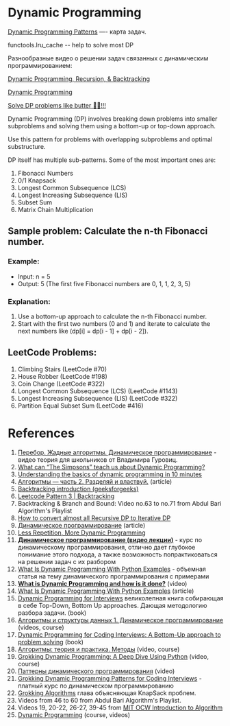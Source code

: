 # Dynamic Programming

[Dynamic Programming Patterns](https://leetcode.com/discuss/general-discussion/458695/dynamic-programming-patterns) —- карта задач.

functools.lru_cache -- help to solve most DP

Разнообразные видео о решении задач связанных с динамическим программированием:

[Dynamic Programming, Recursion, & Backtracking](https://www.youtube.com/playlist?list=PLiQ766zSC5jM2OKVr8sooOuGgZkvnOCTI) 

[Dynamic Programming](https://www.youtube.com/playlist?list=PLDV1Zeh2NRsAsbafOroUBnNV8fhZa7P4u)

[Solve DP problems like butter 🧈🧈!!!](https://medium.com/@mukhopadhyaypushan42/solve-dp-problems-like-butter-c6022e39f422)

Dynamic Programming (DP) involves breaking down problems into smaller subproblems and solving them using a bottom-up or top-down approach.

Use this pattern for problems with overlapping subproblems and optimal substructure.

DP itself has multiple sub-patterns. Some of the most important ones are:

1. Fibonacci Numbers
2. 0/1 Knapsack
3. Longest Common Subsequence (LCS)
4. Longest Increasing Subsequence (LIS)
5. Subset Sum
6. Matrix Chain Multiplication

## Sample problem: Calculate the n-th Fibonacci number.

### Example:

- Input: n = 5
- Output: 5 (The first five Fibonacci numbers are 0, 1, 1, 2, 3, 5)

### Explanation:
1. Use a bottom-up approach to calculate the n-th Fibonacci number.
2. Start with the first two numbers (0 and 1) and iterate to calculate the next numbers like (dp[i] = dp[i - 1] + dp[i - 2]).

## LeetCode Problems:
1. Climbing Stairs (LeetCode #70)
2. House Robber (LeetCode #198)
3. Coin Change (LeetCode #322)
4. Longest Common Subsequence (LCS) (LeetCode #1143)
5. Longest Increasing Subsequence (LIS) (LeetCode #322)
6. Partition Equal Subset Sum (LeetCode #416)

# References

1. [Перебор. Жадные алгоритмы. Динамическое программирование](https://foxford.ru/wiki/informatika/odnomernoe-dinamicheskoe-programmirovanie-kolichestvo-sposobov) - видео теория для школьников от Владимира Гуровиц.
2. [What can “The Simpsons” teach us about Dynamic Programming?](https://www.youtube.com/watch?v=6z4ePR7YYa8)
3. [Understanding the basics of dynamic programming in 10 minutes](https://medium.com/predict/understanding-the-basics-of-dynamic-programming-in-10-minutes-1f5d76418ce5)
4. [Алгоритмы — часть 2. Разделяй и властвуй.](https://webdevblog.ru/zhadnye-algoritmy-chast-2-razdelyaj-i-vlastvuj/) (article)
5. [Backtracking introduction (geeksforgeeks)](https://www.geeksforgeeks.org/backtracking-introduction/)
6. [Leetcode Pattern 3 | Backtracking](https://medium.com/leetcode-patterns/leetcode-pattern-3-backtracking-5d9e5a03dc26)
7. Backtracking & Branch and Bound: Video no.63 to no.71 from Abdul Bari Algorithm's Playlist
8. [How to convert almost all Recursive DP to Iterative DP](https://medium.com/@dhavalkumar741/how-to-convert-almost-all-recursive-dp-to-iterative-dp-babaaff0363d)
9. [Динамическое программирование](https://notes.algoprog.ru/dynprog/index.html) (article)
10. [Less Repetition, More Dynamic Programming](https://medium.com/basecs/less-repetition-more-dynamic-programming-43d29830a630)
11. [**Динамическое программирование (видео лекции)**](https://www.youtube.com/watch?v=AawQnuYSY4Y&list=PLUfHxBkkFMScK6mOOWp5s6LgbzmtfwmYQ) - курс по динамическому программирования, отлично дает глубокое понимание этого подхода, а также возможность попрактиковаться на решении задач с их разбором
12. [What Is Dynamic Programming With Python Examples](https://skerritt.blog/dynamic-programming/) - объемная статья на тему динамического программирования с примерами
13. **[What is Dynamic Programming and how is it done?](https://www.youtube.com/watch?v=BCO8JKA2_N8&list=PLMCXHnjXnTnto1pZVvH7rbZ9W5neZ7Yhc)** (video)
14. [What Is Dynamic Programming With Python Examples](https://dev.to/brandonskerritt/what-is-dynamic-programming-with-python-examples-420n) (article)
15. [Dynamic Programming for Interviews](https://www.byte-by-byte.com/dpbook/) великолепная книга собирающая в себе Top-Down, Bottom Up approaches. Дающая методологию разбора задачи. (book)
16. [Алгоритмы и структуры данных 1. Динамическое программирование](https://www.youtube.com/watch?v=4h9cp8ZRHbI&list=PL4_hYwCyhAvaJeKhXPw6KN81haxBTyRQ4) (videos, course)
17. [Dynamic Programming for Coding Interviews: A Bottom-Up approach to problem solving](https://www.goodreads.com/book/show/34394300-dynamic-programming-for-coding-interviews) (book)
18. [Алгоритмы: теория и практика. Методы](https://stepik.org/course/217/promo#toc) (video, course)
19. [Grokking Dynamic Programming: A Deep Dive Using Python](https://www.educative.io/courses/grokking-dynamic-programming-a-deep-dive-using-python) (video, course)
20. [Паттерны динамического программирования](https://twitter.com/vitkarpov/status/1622888306139664384) (video)
21. [Grokking Dynamic Programming Patterns for Coding Interviews](https://www.educative.io/courses/grokking-dynamic-programming-patterns-for-coding-interviews) - платный курс по динамическом программированию
22. [Grokking Algorithms](https://www.manning.com/books/grokking-algorithms) глава объясняющая KnapSack проблем.
23. Videos from 46 to 60 from Abdul Bari Algorithm's Playlist.
24. Videos 19, 20-22, 26-27, 39-45 from [MIT OCW Introduction to Algorithm](https://www.youtube.com/playlist?list=PLUl4u3cNGP61Oq3tWYp6V_F-5jb5L2iHb)
25. [Dynamic Programming](https://www.udemy.com/course/dynamic-programming-i/) (course, videos)
